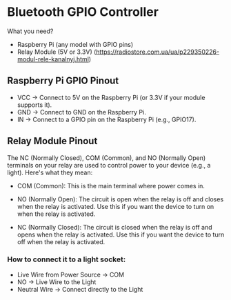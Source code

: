 ﻿# Bluetooth GPIO Controller

What you need?
- Raspberry Pi (any model with GPIO pins)
- Relay Module (5V or 3.3V) (https://radiostore.com.ua/ua/p229350226-modul-rele-kanalnyj.html)

## Raspberry Pi GPIO Pinout
- VCC → Connect to 5V on the Raspberry Pi (or 3.3V if your module supports it).
- GND → Connect to GND on the Raspberry Pi.
- IN → Connect to a GPIO pin on the Raspberry Pi (e.g., GPIO17).

## Relay Module Pinout

The NC (Normally Closed), COM (Common), and NO (Normally Open) terminals on your relay are used to control power to your device (e.g., a light). Here's what they mean:

- COM (Common): This is the main terminal where power comes in.

- NO (Normally Open): The circuit is open when the relay is off and closes when the relay is activated. Use this if you want the device to turn on when the relay is activated.

- NC (Normally Closed): The circuit is closed when the relay is off and opens when the relay is activated. Use this if you want the device to turn off when the relay is activated.

### How to connect it to a light socket:

- Live Wire from Power Source → COM
- NO → Live Wire to the Light
- Neutral Wire → Connect directly to the Light
